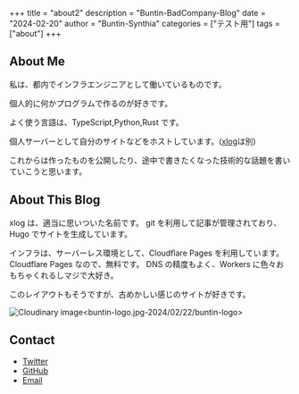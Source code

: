 +++
title = "about2"
description = "Buntin-BadCompany-Blog"
date = "2024-02-20"
author = "Buntin-Synthia"
categories = ["テスト用"]
tags = ["about"]
+++

## About Me

私は、都内でインフラエンジニアとして働いているものです。

個人的に何かプログラムで作るのが好きです。

よく使う言語は、TypeScript,Python,Rust です。

個人サーバーとして自分のサイトなどをホストしています。([xlog](https://www.xlog.systems/)は別)

これからは作ったものを公開したり、途中で書きたくなった技術的な話題を書いていこうと思います。

## About This Blog

xlog は、適当に思いついた名前です。
git を利用して記事が管理されており、Hugo でサイトを生成しています。

インフラは、サーバーレス環境として、Cloudflare Pages を利用しています。
Cloudflare Pages なので、無料です。
DNS の精度もよく、Workers に色々おもちゃくれるしマジで大好き。

このレイアウトもそうですが、古めかしい感じのサイトが好きです。

<img src="https://res.cloudinary.com/xlog/image/upload/v1/2024/02/22/buntin-logo?_a=BAMHUyJt0" alt="Cloudinary image<buntin-logo.jpg-2024/02/22/buntin-logo>" />

## Contact

- [Twitter](https://twitter.com/LArchel_Liz)
- [GitHub](https://github.com/BuntinJP)
- [Email](mailto:mail@buntin.xyz)
